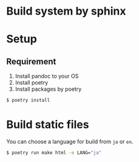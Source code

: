 # Build system by sphinx

# Setup

## Requirement

1. Install pandoc to your OS
2. Install poetry
3. Install packages by poetry

```sh
$ poetry install
```

# Build static files

You can choose a language for build from `ja` or `en`.

```sh
$ poetry run make html -e LANG="ja"
```
